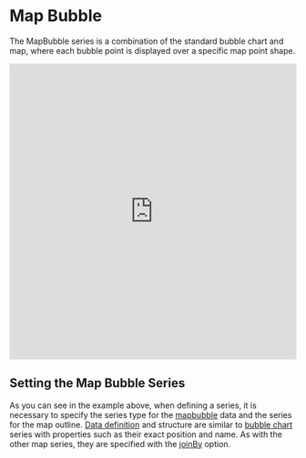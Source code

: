 Map Bubble
==========

The MapBubble series is a combination of the standard bubble chart and map, where each bubble point is displayed over a specific map point shape.

<iframe style="width: 100%; height: 520px; border: none;" src="https://highcharts.com/samples/embed/maps/demo/map-bubble" allow="fullscreen"></iframe>

Setting the Map Bubble Series
-----------------------------
As you can see in the example above, when defining a series, it is necessary to specify the series type for the [mapbubble](https://api.highcharts.com/highmaps/series.mapline) data and the series for the map outline. [Data definition](https://api.highcharts.com/highmaps/series.mapbubble.data) and structure are similar to [bubble chart](https://api.highcharts.com/highcharts/series.bubble.data) series with properties such as their exact position and name. As with the other map series, they are specified with the [joinBy](https://api.highcharts.com/highmaps/plotOptions.series.joinBy) option.

